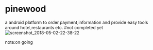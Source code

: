 # pinewood
a android platform to order,payment,information and provide easy tools around hotel,restaurants etc.
#not completed yet
![screenshot_2018-05-02-22-38-22](https://user-images.githubusercontent.com/35558616/39537604-d691383c-4e59-11e8-9c6a-ca4213f53562.png)

note:on going
